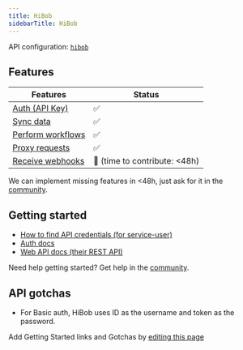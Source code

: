 ```yaml
---
title: HiBob
sidebarTitle: HiBob
---
```


API configuration: [`hibob`](https://terapi.dev/providers.yaml)

## Features

| Features | Status |
| - | - |
| [Auth (API Key)](/integrate/guides/authorize-an-api) | ✅ |
| [Sync data](/integrate/guides/sync-data-from-an-api) | ✅ |
| [Perform workflows](/integrate/guides/perform-workflows-with-an-api) | ✅ |
| [Proxy requests](/integrate/guides/proxy-requests-to-an-api) | ✅ |
| [Receive webhooks](/integrate/guides/receive-webhooks-from-an-api) | 🚫 (time to contribute: &lt;48h) |

We can implement missing features in &lt;48h, just ask for it in the [community](https://terapi.dev/slack).

## Getting started

-   [How to find API credentials (for service-user)](https://apidocs.hibob.com/docs/api-service-users#how-to-create-a-new-service-user)
-   [Auth docs](https://apidocs.hibob.com/docs/api-service-users#using-service-users-in-bob)
-   [Web API docs (their REST API)](https://apidocs.hibob.com/reference)

Need help getting started? Get help in the [community](https://terapi.dev/slack).

## API gotchas

- For Basic auth, HiBob uses ID as the username and token as the password.

Add Getting Started links and Gotchas by [editing this page]()

